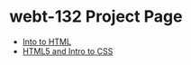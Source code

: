 # webt-132 Project Page

<ul>
    <li><a href="into_to_html/index.html" target=" blank">Into to HTML</a></li>
    <li><a href="HTML5_intro_to_css/index.html" target=" blank">HTML5 and Intro to CSS</a></li>

<ul>
